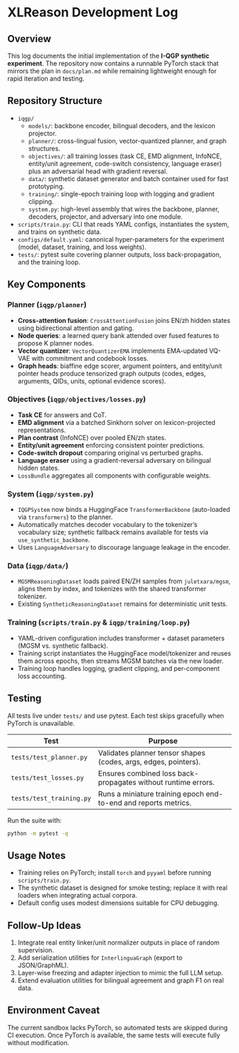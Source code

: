 # XLReason Development Log

## Overview
This log documents the initial implementation of the **I-QGP synthetic experiment**. The repository now contains a runnable PyTorch stack that mirrors the plan in `docs/plan.md` while remaining lightweight enough for rapid iteration and testing.

## Repository Structure
- `iqgp/`
  - `models/`: backbone encoder, bilingual decoders, and the lexicon projector.
  - `planner/`: cross-lingual fusion, vector-quantized planner, and graph structures.
  - `objectives/`: all training losses (task CE, EMD alignment, InfoNCE, entity/unit agreement, code-switch consistency, language eraser) plus an adversarial head with gradient reversal.
  - `data/`: synthetic dataset generator and batch container used for fast prototyping.
  - `training/`: single-epoch training loop with logging and gradient clipping.
  - `system.py`: high-level assembly that wires the backbone, planner, decoders, projector, and adversary into one module.
- `scripts/train.py`: CLI that reads YAML configs, instantiates the system, and trains on synthetic data.
- `configs/default.yaml`: canonical hyper-parameters for the experiment (model, dataset, training, and loss weights).
- `tests/`: pytest suite covering planner outputs, loss back-propagation, and the training loop.

## Key Components
### Planner (`iqgp/planner`)
- **Cross-attention fusion**: `CrossAttentionFusion` joins EN/zh hidden states using bidirectional attention and gating.
- **Node queries**: a learned query bank attended over fused features to propose K planner nodes.
- **Vector quantizer**: `VectorQuantizerEMA` implements EMA-updated VQ-VAE with commitment and codebook losses.
- **Graph heads**: biaffine edge scorer, argument pointers, and entity/unit pointer heads produce tensorized graph outputs (codes, edges, arguments, QIDs, units, optional evidence scores).

### Objectives (`iqgp/objectives/losses.py`)
- **Task CE** for answers and CoT.
- **EMD alignment** via a batched Sinkhorn solver on lexicon-projected representations.
- **Plan contrast** (InfoNCE) over pooled EN/zh states.
- **Entity/unit agreement** enforcing consistent pointer predictions.
- **Code-switch dropout** comparing original vs perturbed graphs.
- **Language eraser** using a gradient-reversal adversary on bilingual hidden states.
- `LossBundle` aggregates all components with configurable weights.

### System (`iqgp/system.py`)
- `IQGPSystem` now binds a HuggingFace `TransformerBackbone` (auto-loaded via `transformers`) to the planner.
- Automatically matches decoder vocabulary to the tokenizer’s vocabulary size; synthetic fallback remains available for tests via `use_synthetic_backbone`.
- Uses `LanguageAdversary` to discourage language leakage in the encoder.

### Data (`iqgp/data/`)
- `MGSMReasoningDataset` loads paired EN/ZH samples from `juletxara/mgsm`, aligns them by index, and tokenizes with the shared transformer tokenizer.
- Existing `SyntheticReasoningDataset` remains for deterministic unit tests.

### Training (`scripts/train.py` & `iqgp/training/loop.py`)
- YAML-driven configuration includes transformer + dataset parameters (MGSM vs. synthetic fallback).
- Training script instantiates the HuggingFace model/tokenizer and reuses them across epochs, then streams MGSM batches via the new loader.
- Training loop handles logging, gradient clipping, and per-component loss accounting.

## Testing
All tests live under `tests/` and use pytest. Each test skips gracefully when PyTorch is unavailable.

| Test | Purpose |
| --- | --- |
| `tests/test_planner.py` | Validates planner tensor shapes (codes, args, edges, pointers). |
| `tests/test_losses.py` | Ensures combined loss back-propagates without runtime errors. |
| `tests/test_training.py` | Runs a miniature training epoch end-to-end and reports metrics. |

Run the suite with:

```bash
python -m pytest -q
```

## Usage Notes
- Training relies on PyTorch; install `torch` and `pyyaml` before running `scripts/train.py`.
- The synthetic dataset is designed for smoke testing; replace it with real loaders when integrating actual corpora.
- Default config uses modest dimensions suitable for CPU debugging.

## Follow-Up Ideas
1. Integrate real entity linker/unit normalizer outputs in place of random supervision.
2. Add serialization utilities for `InterlinguaGraph` (export to JSON/GraphML).
3. Layer-wise freezing and adapter injection to mimic the full LLM setup.
4. Extend evaluation utilities for bilingual agreement and graph F1 on real data.

## Environment Caveat
The current sandbox lacks PyTorch, so automated tests are skipped during CI execution. Once PyTorch is available, the same tests will execute fully without modification.

